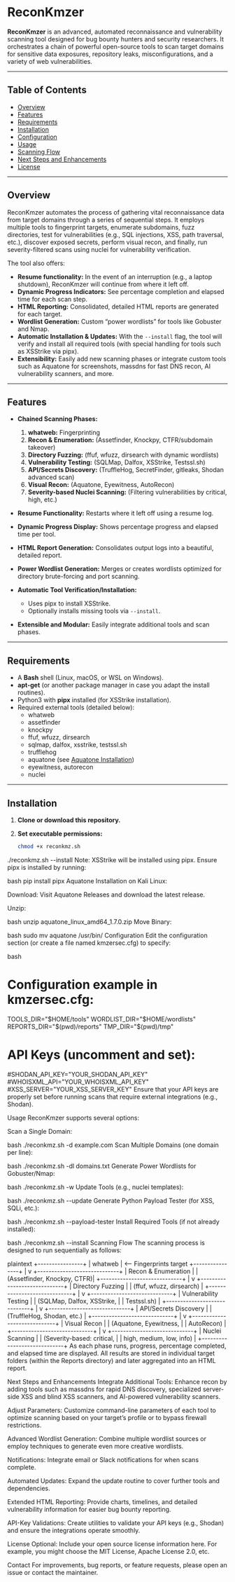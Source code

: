 # ReconKmzer

**ReconKmzer** is an advanced, automated reconnaissance and vulnerability scanning tool designed for bug bounty hunters and security researchers. It orchestrates a chain of powerful open-source tools to scan target domains for sensitive data exposures, repository leaks, misconfigurations, and a variety of web vulnerabilities.

---

## Table of Contents

- [Overview](#overview)
- [Features](#features)
- [Requirements](#requirements)
- [Installation](#installation)
- [Configuration](#configuration)
- [Usage](#usage)
- [Scanning Flow](#scanning-flow)
- [Next Steps and Enhancements](#next-steps-and-enhancements)
- [License](#license)

---

## Overview

ReconKmzer automates the process of gathering vital reconnaissance data from target domains through a series of sequential steps. It employs multiple tools to fingerprint targets, enumerate subdomains, fuzz directories, test for vulnerabilities (e.g., SQL injections, XSS, path traversal, etc.), discover exposed secrets, perform visual recon, and finally, run severity-filtered scans using nuclei for vulnerability verification.

The tool also offers:
- **Resume functionality:** In the event of an interruption (e.g., a laptop shutdown), ReconKmzer will continue from where it left off.
- **Dynamic Progress Indicators:** See percentage completion and elapsed time for each scan step.
- **HTML Reporting:** Consolidated, detailed HTML reports are generated for each target.
- **Wordlist Generation:** Custom “power wordlists” for tools like Gobuster and Nmap.
- **Automatic Installation & Updates:** With the `--install` flag, the tool will verify and install all required tools (with special handling for tools such as XSStrike via pipx).
- **Extensibility:** Easily add new scanning phases or integrate custom tools such as Aquatone for screenshots, massdns for fast DNS recon, AI vulnerability scanners, and more.

---

## Features

- **Chained Scanning Phases:**  
  1. **whatweb:** Fingerprinting  
  2. **Recon & Enumeration:** (Assetfinder, Knockpy, CTFR/subdomain takeover)  
  3. **Directory Fuzzing:** (ffuf, wfuzz, dirsearch with dynamic wordlists)  
  4. **Vulnerability Testing:** (SQLMap, Dalfox, XSStrike, Testssl.sh)  
  5. **API/Secrets Discovery:** (TruffleHog, SecretFinder, gitleaks, Shodan advanced scan)  
  6. **Visual Recon:** (Aquatone, Eyewitness, AutoRecon)  
  7. **Severity-based Nuclei Scanning:** (Filtering vulnerabilities by critical, high, etc.)

- **Resume Functionality:** Restarts where it left off using a resume log.
- **Dynamic Progress Display:** Shows percentage progress and elapsed time per tool.
- **HTML Report Generation:** Consolidates output logs into a beautiful, detailed report.
- **Power Wordlist Generation:** Merges or creates wordlists optimized for directory brute-forcing and port scanning.
- **Automatic Tool Verification/Installation:**  
  - Uses pipx to install XSStrike.  
  - Optionally installs missing tools via `--install`.
- **Extensible and Modular:** Easily integrate additional tools and scan phases.

---

## Requirements

- A **Bash** shell (Linux, macOS, or WSL on Windows).
- **apt-get** (or another package manager in case you adapt the install routines).
- Python3 with **pipx** installed (for XSStrike installation).
- Required external tools (detailed below):
  - whatweb
  - assetfinder
  - knockpy
  - ffuf, wfuzz, dirsearch
  - sqlmap, dalfox, xsstrike, testssl.sh
  - trufflehog
  - aquatone (see [Aquatone Installation](#aquatone-installation-on-kali-linux))
  - eyewitness, autorecon
  - nuclei

---

## Installation

1. **Clone or download this repository.**

2. **Set executable permissions:**

   ```bash
   chmod +x reconkmz.sh
./reconkmz.sh --install
Note: XSStrike will be installed using pipx. Ensure pipx is installed by running:

bash
pip install pipx
Aquatone Installation on Kali Linux:

Download: Visit Aquatone Releases and download the latest release.

Unzip:

bash
unzip aquatone_linux_amd64_1.7.0.zip
Move Binary:

bash
sudo mv aquatone /usr/bin/
Configuration
Edit the configuration section (or create a file named kmzersec.cfg) to specify:

bash
# Configuration example in kmzersec.cfg:
TOOLS_DIR="$HOME/tools"
WORDLIST_DIR="$HOME/wordlists"
REPORTS_DIR="$(pwd)/reports"
TMP_DIR="$(pwd)/tmp"

# API Keys (uncomment and set):
#SHODAN_API_KEY="YOUR_SHODAN_API_KEY"
#WHOISXML_API="YOUR_WHOISXML_API_KEY"
#XSS_SERVER="YOUR_XSS_SERVER_KEY"
Ensure that your API keys are properly set before running scans that require external integrations (e.g., Shodan).

Usage
ReconKmzer supports several options:

Scan a Single Domain:

bash
./reconkmz.sh -d example.com
Scan Multiple Domains (one domain per line):

bash
./reconkmz.sh -dl domains.txt
Generate Power Wordlists for Gobuster/Nmap:

bash
./reconkmz.sh -w
Update Tools (e.g., nuclei templates):

bash
./reconkmz.sh --update
Generate Python Payload Tester (for XSS, SQLi, etc.):

bash
./reconkmz.sh --payload-tester
Install Required Tools (if not already installed):

bash
./reconkmz.sh --install
Scanning Flow
The scanning process is designed to run sequentially as follows:

plaintext
+----------------+
|    whatweb     |  <-- Fingerprints target
+----------------+
         |
         v
+-----------------------------+
| Recon & Enumeration         |
| (Assetfinder, Knockpy, CTFR)|
+-----------------------------+
         |
         v
+-----------------------------+
| Directory Fuzzing           |
| (ffuf, wfuzz, dirsearch)    |
+-----------------------------+
         |
         v
+-----------------------------+
| Vulnerability Testing       |
| (SQLMap, Dalfox, XSStrike,   |
|  Testssl.sh)                |
+-----------------------------+
         |
         v
+-----------------------------+
| API/Secrets Discovery       |
| (TruffleHog, Shodan, etc.)  |
+-----------------------------+
         |
         v
+-----------------------------+
| Visual Recon                |
| (Aquatone, Eyewitness,      |
|  AutoRecon)                 |
+-----------------------------+
         |
         v
+-----------------------------+
| Nuclei Scanning             |
| (Severity-based: critical,  |
|  high, medium, low, info)   |
+-----------------------------+
As each phase runs, progress, percentage completed, and elapsed time are displayed. All results are stored in individual target folders (within the Reports directory) and later aggregated into an HTML report.

Next Steps and Enhancements
Integrate Additional Tools: Enhance recon by adding tools such as massdns for rapid DNS discovery, specialized server-side XSS and blind XSS scanners, and AI-powered vulnerability scanners.

Adjust Parameters: Customize command-line parameters of each tool to optimize scanning based on your target’s profile or to bypass firewall restrictions.

Advanced Wordlist Generation: Combine multiple wordlist sources or employ techniques to generate even more creative wordlists.

Notifications: Integrate email or Slack notifications for when scans complete.

Automated Updates: Expand the update routine to cover further tools and dependencies.

Extended HTML Reporting: Provide charts, timelines, and detailed vulnerability information for easier bug bounty reporting.

API-Key Validations: Create utilities to validate your API keys (e.g., Shodan) and ensure the integrations operate smoothly.

License
Optional: Include your open source license information here. For example, you might choose the MIT License, Apache License 2.0, etc.

Contact
For improvements, bug reports, or feature requests, please open an issue or contact the maintainer.
